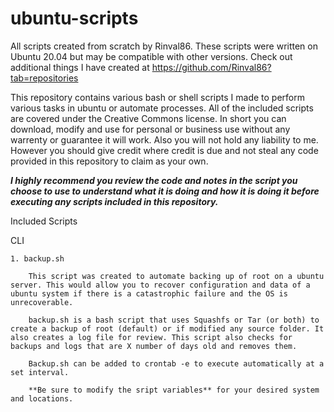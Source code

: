 # ubuntu-scripts
All scripts created from scratch by Rinval86.
These scripts were written on Ubuntu 20.04 but may be compatible with other versions.
Check out additional things I have created at https://github.com/Rinval86?tab=repositories

This repository contains various bash or shell scripts I made to perform various tasks in ubuntu or automate processes.
All of the included scripts are covered under the Creative Commons license. 
In short you can download, modify and use for personal or business use without any warrenty or guarantee it will work. Also you will not hold any liability to me. However you should give credit where credit is due and not steal any code provided in this repository to claim as your own.

***I highly recommend you review the code and notes in the script you choose to use to understand what it is doing and how it is doing it before executing any scripts included in this repository.***
 
Included Scripts

CLI

	1. backup.sh
	
		This script was created to automate backing up of root on a ubuntu server. This would allow you to recover configuration and data of a ubuntu system if there is a catastrophic failure and the OS is unrecoverable. 
		
		backup.sh is a bash script that uses Squashfs or Tar (or both) to create a backup of root (default) or if modified any source folder. It also creates a log file for review. This script also checks for backups and logs that are X number of days old and removes them. 
		
		Backup.sh can be added to crontab -e to execute automatically at a set interval. 
		
		**Be sure to modify the sript variables** for your desired system and locations.
		
	

